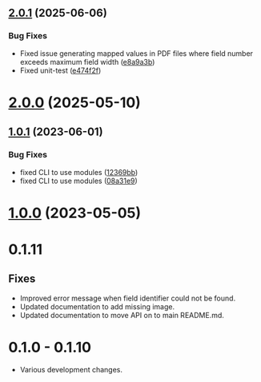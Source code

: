 ## [2.0.1](https://github.com/wickedest/pdffiller-script/compare/v2.0.0...v2.0.1) (2025-06-06)


### Bug Fixes

* Fixed issue generating mapped values in PDF files where field number exceeds maximum field width ([e8a9a3b](https://github.com/wickedest/pdffiller-script/commit/e8a9a3bb8688454f1467371c10e740ac56888bf2))
* Fixed unit-test ([e474f2f](https://github.com/wickedest/pdffiller-script/commit/e474f2f3220872a4d2236374082c09fb6df28a02))

# [2.0.0](https://github.com/wickedest/pdffiller-script/compare/v1.0.1...v2.0.0) (2025-05-10)

## [1.0.1](https://github.com/wickedest/pdffiller-script/compare/v1.0.0...v1.0.1) (2023-06-01)


### Bug Fixes

* fixed CLI to use modules ([12369bb](https://github.com/wickedest/pdffiller-script/commit/12369bb2662b855bb94e5d0f97c63eb6ac8b028a))
* fixed CLI to use modules ([08a31e9](https://github.com/wickedest/pdffiller-script/commit/08a31e90029db5b19649d94b724076a0e6df9708))

# [1.0.0](https://github.com/wickedest/pdffiller-script/compare/v0.1.11...v1.0.0) (2023-05-05)

# 0.1.11

## Fixes

- Improved error message when field identifier could not be found.
- Updated documentation to add missing image.
- Updated documentation to move API on to main README.md.

# 0.1.0 - 0.1.10

- Various development changes.
